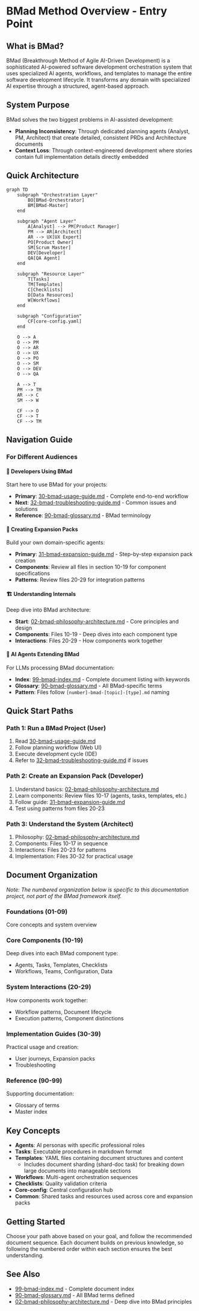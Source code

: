 # BMad Method Overview - Entry Point

## What is BMad?

BMad (Breakthrough Method of Agile AI-Driven Development) is a sophisticated AI-powered software development orchestration system that uses specialized AI agents, workflows, and templates to manage the entire software development lifecycle. It transforms any domain with specialized AI expertise through a structured, agent-based approach.

## System Purpose

BMad solves the two biggest problems in AI-assisted development:
- **Planning Inconsistency**: Through dedicated planning agents (Analyst, PM, Architect) that create detailed, consistent PRDs and Architecture documents
- **Context Loss**: Through context-engineered development where stories contain full implementation details directly embedded

## Quick Architecture

```mermaid
graph TD
    subgraph "Orchestration Layer"
        BO[BMad-Orchestrator]
        BM[BMad-Master]
    end
    
    subgraph "Agent Layer"
        A[Analyst] --> PM[Product Manager]
        PM --> AR[Architect]
        AR --> UX[UX Expert]
        PO[Product Owner]
        SM[Scrum Master]
        DEV[Developer]
        QA[QA Agent]
    end
    
    subgraph "Resource Layer"
        T[Tasks]
        TM[Templates]
        C[Checklists]
        D[Data Resources]
        W[Workflows]
    end
    
    subgraph "Configuration"
        CF[core-config.yaml]
    end
    
    O --> A
    O --> PM
    O --> AR
    O --> UX
    O --> PO
    O --> SM
    O --> DEV
    O --> QA
    
    A --> T
    PM --> TM
    AR --> C
    SM --> W
    
    CF --> O
    CF --> T
    CF --> TM
```

## Navigation Guide

### For Different Audiences

#### 🚀 **Developers Using BMad**
Start here to use BMad for your projects:
- **Primary**: [30-bmad-usage-guide.md](30-bmad-usage-guide.md) - Complete end-to-end workflow
- **Next**: [32-bmad-troubleshooting-guide.md](32-bmad-troubleshooting-guide.md) - Common issues and solutions
- **Reference**: [90-bmad-glossary.md](90-bmad-glossary.md) - BMad terminology

#### 🔧 **Creating Expansion Packs**
Build your own domain-specific agents:
- **Primary**: [31-bmad-expansion-guide.md](31-bmad-expansion-guide.md) - Step-by-step expansion pack creation
- **Components**: Review all files in section 10-19 for component specifications
- **Patterns**: Review files 20-29 for integration patterns

#### 🏗️ **Understanding Internals**
Deep dive into BMad architecture:
- **Start**: [02-bmad-philosophy-architecture.md](02-bmad-philosophy-architecture.md) - Core principles and design
- **Components**: Files 10-19 - Deep dives into each component type
- **Interactions**: Files 20-29 - How components work together

#### 🤖 **AI Agents Extending BMad**
For LLMs processing BMad documentation:
- **Index**: [99-bmad-index.md](99-bmad-index.md) - Complete document listing with keywords
- **Glossary**: [90-bmad-glossary.md](90-bmad-glossary.md) - All BMad-specific terms
- **Pattern**: Files follow `[number]-bmad-[topic]-[type].md` naming

## Quick Start Paths

### Path 1: Run a BMad Project (User)
1. Read [30-bmad-usage-guide.md](30-bmad-usage-guide.md)
2. Follow planning workflow (Web UI)
3. Execute development cycle (IDE)
4. Refer to [32-bmad-troubleshooting-guide.md](32-bmad-troubleshooting-guide.md) if issues

### Path 2: Create an Expansion Pack (Developer)
1. Understand basics: [02-bmad-philosophy-architecture.md](02-bmad-philosophy-architecture.md)
2. Learn components: Review files 10-17 (agents, tasks, templates, etc.)
3. Follow guide: [31-bmad-expansion-guide.md](31-bmad-expansion-guide.md)
4. Test using patterns from files 20-23

### Path 3: Understand the System (Architect)
1. Philosophy: [02-bmad-philosophy-architecture.md](02-bmad-philosophy-architecture.md)
2. Components: Files 10-17 in sequence
3. Interactions: Files 20-23 for patterns
4. Implementation: Files 30-32 for practical usage

## Document Organization

*Note: The numbered organization below is specific to this documentation project, not part of the BMad framework itself.*

### Foundations (01-09)
Core concepts and system overview

### Core Components (10-19)
Deep dives into each BMad component type:
- Agents, Tasks, Templates, Checklists
- Workflows, Teams, Configuration, Data

### System Interactions (20-29)
How components work together:
- Workflow patterns, Document lifecycle
- Execution patterns, Component distinctions

### Implementation Guides (30-39)
Practical usage and creation:
- User journeys, Expansion packs
- Troubleshooting

### Reference (90-99)
Supporting documentation:
- Glossary of terms
- Master index

## Key Concepts

- **Agents**: AI personas with specific professional roles
- **Tasks**: Executable procedures in markdown format
- **Templates**: YAML files containing document structures and content
  - Includes document sharding (shard-doc task) for breaking down large documents into manageable sections
- **Workflows**: Multi-agent orchestration sequences
- **Checklists**: Quality validation criteria
- **Core-config**: Central configuration hub
- **Common**: Shared tasks and resources used across core and expansion packs

## Getting Started

Choose your path above based on your goal, and follow the recommended document sequence. Each document builds on previous knowledge, so following the numbered order within each section ensures the best understanding.

## See Also

- [99-bmad-index.md](99-bmad-index.md) - Complete document index
- [90-bmad-glossary.md](90-bmad-glossary.md) - All BMad terms defined
- [02-bmad-philosophy-architecture.md](02-bmad-philosophy-architecture.md) - Deep dive into BMad principles